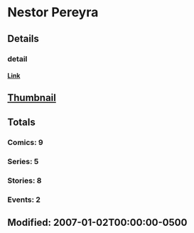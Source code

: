 # Nestor  Pereyra 
## Details
### detail
#### [Link](http://marvel.com/comics/creators/4558/nestor_pereyra?utm_campaign=apiRef&utm_source=225578a89fc76f3d20fbffda5d17a88d)
## [Thumbnail](http://i.annihil.us/u/prod/marvel/i/mg/b/40/image_not_available.jpg)
## Totals
### Comics: 9
### Series: 5
### Stories: 8
### Events: 2
## Modified: 2007-01-02T00:00:00-0500